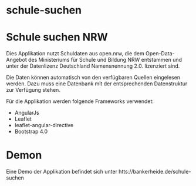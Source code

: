 # schule-suchen

Schule suchen NRW
==========

Dies Applikation nutzt Schuldaten aus open.nrw, die dem Open-Data-Angebot des
Ministeriums für Schule und Bildung NRW entstammen und  unter der Datenlizenz
Deutschland Namensnennung 2.0. lizenziert sind.

Die Daten können automatisch von den verfügbaren Quellen eingelesen werden. Dazu
muss eine Datenbank mit der entsprechenden Datenstruktur zur Verfügung stehen.

Für die Applikation werden folgende Frameworks verwendet:

* AngularJs
* Leaflet
* leaflet-angular-directive
* Bootstrap 4.0

Demon
======

Eine Demo der Applikation befindet sich unter htts://bankerheide.de/schule-suchen
